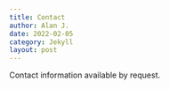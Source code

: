 ```yaml
---
title: Contact
author: Alan J.
date: 2022-02-05
category: Jekyll
layout: post
---
```


Contact information available by request.

